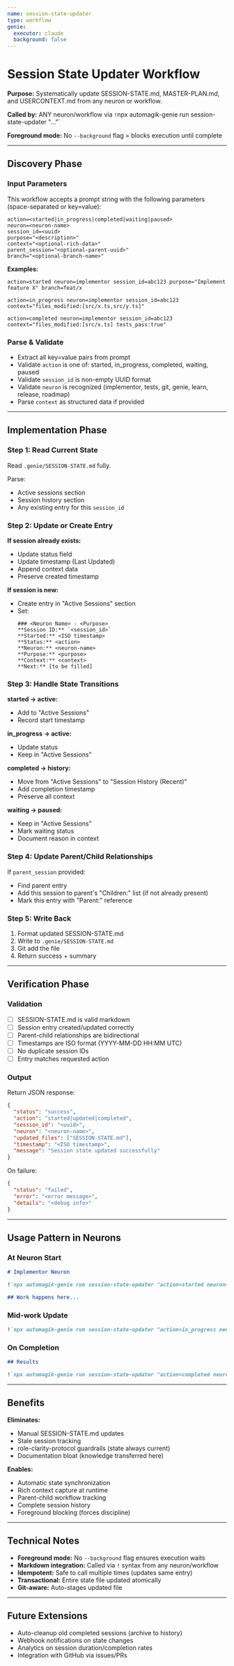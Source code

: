 ```yaml
---
name: session-state-updater
type: workflow
genie:
  executor: claude
  background: false
---
```


# Session State Updater Workflow

**Purpose:** Systematically update SESSION-STATE.md, MASTER-PLAN.md, and USERCONTEXT.md from any neuron or workflow.

**Called by:** ANY neuron/workflow via `!`npx automagik-genie run session-state-updater "..."`

**Foreground mode:** No `--background` flag = blocks execution until complete

---

## Discovery Phase

### Input Parameters

This workflow accepts a prompt string with the following parameters (space-separated or key=value):

```
action=<started|in_progress|completed|waiting|paused>
neuron=<neuron-name>
session_id=<uuid>
purpose="<description>"
context="<optional-rich-data>"
parent_session="<optional-parent-uuid>"
branch="<optional-branch-name>"
```

**Examples:**
```
action=started neuron=implementor session_id=abc123 purpose="Implement feature X" branch=feat/x

action=in_progress neuron=implementor session_id=abc123 context="files_modified:[src/x.ts,src/y.ts]"

action=completed neuron=implementor session_id=abc123 context="files_modified:[src/x.ts] tests_pass:true"
```

### Parse & Validate

- Extract all key=value pairs from prompt
- Validate `action` is one of: started, in_progress, completed, waiting, paused
- Validate `session_id` is non-empty UUID format
- Validate `neuron` is recognized (implementor, tests, git, genie, learn, release, roadmap)
- Parse `context` as structured data if provided

---

## Implementation Phase

### Step 1: Read Current State

Read `.genie/SESSION-STATE.md` fully.

Parse:
- Active sessions section
- Session history section
- Any existing entry for this `session_id`

### Step 2: Update or Create Entry

**If session already exists:**
- Update status field
- Update timestamp (Last Updated)
- Append context data
- Preserve created timestamp

**If session is new:**
- Create entry in "Active Sessions" section
- Set:
  ```
  ### <Neuron Name> - <Purpose>
  **Session ID:** `<session_id>`
  **Started:** <ISO timestamp>
  **Status:** <action>
  **Neuron:** <neuron-name>
  **Purpose:** <purpose>
  **Context:** <context>
  **Next:** [to be filled]
  ```

### Step 3: Handle State Transitions

**started → active:**
- Add to "Active Sessions"
- Record start timestamp

**in_progress → active:**
- Update status
- Keep in "Active Sessions"

**completed → history:**
- Move from "Active Sessions" to "Session History (Recent)"
- Add completion timestamp
- Preserve all context

**waiting → paused:**
- Keep in "Active Sessions"
- Mark waiting status
- Document reason in context

### Step 4: Update Parent/Child Relationships

If `parent_session` provided:
- Find parent entry
- Add this session to parent's "Children:" list (if not already present)
- Mark this entry with "Parent:" reference

### Step 5: Write Back

1. Format updated SESSION-STATE.md
2. Write to `.genie/SESSION-STATE.md`
3. Git add the file
4. Return success + summary

---

## Verification Phase

### Validation

- [ ] SESSION-STATE.md is valid markdown
- [ ] Session entry created/updated correctly
- [ ] Parent-child relationships are bidirectional
- [ ] Timestamps are ISO format (YYYY-MM-DD HH:MM UTC)
- [ ] No duplicate session IDs
- [ ] Entry matches requested action

### Output

Return JSON response:
```json
{
  "status": "success",
  "action": "started|updated|completed",
  "session_id": "<uuid>",
  "neuron": "<neuron-name>",
  "updated_files": ["SESSION-STATE.md"],
  "timestamp": "<ISO timestamp>",
  "message": "Session state updated successfully"
}
```

On failure:
```json
{
  "status": "failed",
  "error": "<error message>",
  "details": "<debug info>"
}
```

---

## Usage Pattern in Neurons

### At Neuron Start

```markdown
# Implementor Neuron

!`npx automagik-genie run session-state-updater "action=started neuron=implementor session_id=$SESSION_ID purpose=Implement\ Feature\ X branch=feat/x"`

## Work happens here...
```

### Mid-work Update

```markdown
!`npx automagik-genie run session-state-updater "action=in_progress neuron=implementor session_id=$SESSION_ID context=\"files_modified:[src/core.ts,src/utils.ts] tests_pass:false\""`
```

### On Completion

```markdown
## Results

!`npx automagik-genie run session-state-updater "action=completed neuron=implementor session_id=$SESSION_ID context=\"files_modified:[src/core.ts,src/utils.ts,test/core.test.ts] tests_pass:true done_report:.genie/wishes/feat-x/reports/done-implementor.md\""`
```

---

## Benefits

**Eliminates:**
- Manual SESSION-STATE.md updates
- Stale session tracking
- role-clarity-protocol guardrails (state always current)
- Documentation bloat (knowledge transferred here)

**Enables:**
- Automatic state synchronization
- Rich context capture at runtime
- Parent-child workflow tracking
- Complete session history
- Foreground blocking (forces discipline)

---

## Technical Notes

- **Foreground mode:** No `--background` flag ensures execution waits
- **Markdown integration:** Called via `!` syntax from any neuron/workflow
- **Idempotent:** Safe to call multiple times (updates same entry)
- **Transactional:** Entire state file updated atomically
- **Git-aware:** Auto-stages updated file

---

## Future Extensions

- Auto-cleanup old completed sessions (archive to history)
- Webhook notifications on state changes
- Analytics on session duration/completion rates
- Integration with GitHub via issues/PRs
